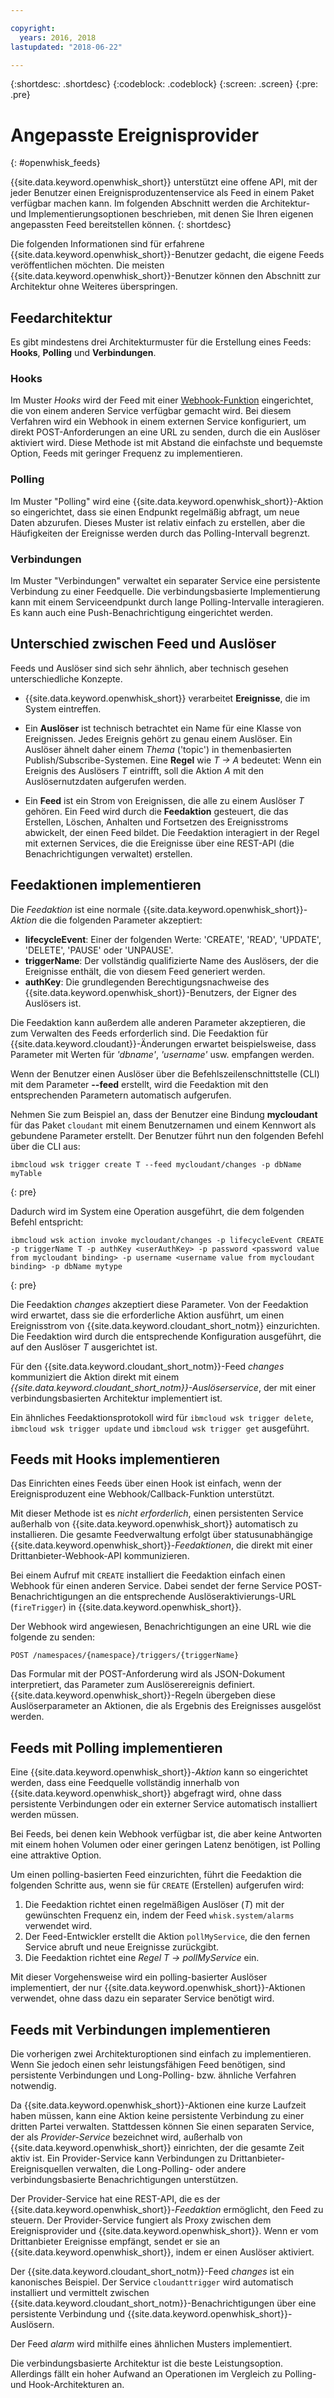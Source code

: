 ```yaml
---

copyright:
  years: 2016, 2018
lastupdated: "2018-06-22"

---
```


{:shortdesc: .shortdesc}
{:codeblock: .codeblock}
{:screen: .screen}
{:pre: .pre}

# Angepasste Ereignisprovider
{: #openwhisk_feeds}

{{site.data.keyword.openwhisk_short}} unterstützt eine offene API, mit der jeder Benutzer einen Ereignisproduzentenservice als Feed in einem Paket verfügbar machen kann. Im folgenden Abschnitt werden die Architektur- und Implementierungsoptionen beschrieben, mit denen Sie Ihren eigenen angepassten Feed bereitstellen können.
{: shortdesc}

Die folgenden Informationen sind für erfahrene {{site.data.keyword.openwhisk_short}}-Benutzer gedacht, die eigene Feeds veröffentlichen möchten. Die meisten {{site.data.keyword.openwhisk_short}}-Benutzer können den Abschnitt zur Architektur ohne Weiteres überspringen.

## Feedarchitektur

Es gibt mindestens drei Architekturmuster für die Erstellung eines Feeds: **Hooks**, **Polling** und **Verbindungen**.

### Hooks
Im Muster *Hooks* wird der Feed mit einer [Webhook-Funktion](https://en.wikipedia.org/wiki/Webhook) eingerichtet, die von einem anderen Service verfügbar gemacht wird.   Bei diesem Verfahren wird ein Webhook in einem externen Service konfiguriert, um direkt POST-Anforderungen an eine URL zu senden, durch die ein Auslöser aktiviert wird. Diese Methode ist mit Abstand die einfachste und bequemste Option, Feeds mit geringer Frequenz zu implementieren.

<!-- The github feed is implemented using webhooks.  Put a link here when we have the open repo ready -->

### Polling
Im Muster "Polling" wird eine {{site.data.keyword.openwhisk_short}}-Aktion so eingerichtet, dass sie einen Endpunkt regelmäßig abfragt, um neue Daten abzurufen. Dieses Muster ist relativ einfach zu erstellen, aber die Häufigkeiten der Ereignisse werden durch das Polling-Intervall begrenzt.

### Verbindungen
Im Muster "Verbindungen" verwaltet ein separater Service eine persistente Verbindung zu einer Feedquelle. Die verbindungsbasierte Implementierung kann mit einem Serviceendpunkt durch lange Polling-Intervalle interagieren. Es kann auch eine Push-Benachrichtigung eingerichtet werden.

<!-- Our cloudant changes feed is connection based.  Put a link here to
an open repo -->

<!-- What is the foundation for the Message Hub feed? If it is "connections" then lets put a link here as well -->

## Unterschied zwischen Feed und Auslöser

Feeds und Auslöser sind sich sehr ähnlich, aber technisch gesehen unterschiedliche Konzepte.   

- {{site.data.keyword.openwhisk_short}} verarbeitet **Ereignisse**, die im System eintreffen.

- Ein **Auslöser** ist technisch betrachtet ein Name für eine Klasse von Ereignissen. Jedes Ereignis gehört zu genau einem Auslöser. Ein Auslöser ähnelt daher einem *Thema* ('topic') in themenbasierten Publish/Subscribe-Systemen. Eine **Regel** wie *T -> A* bedeutet: Wenn ein Ereignis des Auslösers *T* eintrifft, soll die Aktion *A* mit den Auslösernutzdaten aufgerufen werden.

- Ein **Feed** ist ein Strom von Ereignissen, die alle zu einem Auslöser *T* gehören. Ein Feed wird durch die **Feedaktion** gesteuert, die das Erstellen, Löschen, Anhalten und Fortsetzen des Ereignisstroms abwickelt, der einen Feed bildet. Die Feedaktion interagiert in der Regel mit externen Services, die die Ereignisse über eine REST-API (die Benachrichtigungen verwaltet) erstellen.

##  Feedaktionen implementieren

Die *Feedaktion* ist eine normale {{site.data.keyword.openwhisk_short}}-*Aktion* die die folgenden Parameter akzeptiert:
* **lifecycleEvent**: Einer der folgenden Werte: 'CREATE', 'READ', 'UPDATE', 'DELETE', 'PAUSE' oder 'UNPAUSE'.
* **triggerName**: Der vollständig qualifizierte Name des Auslösers, der die Ereignisse enthält, die von diesem Feed generiert werden.
* **authKey**: Die grundlegenden Berechtigungsnachweise des {{site.data.keyword.openwhisk_short}}-Benutzers, der Eigner des Auslösers ist.

Die Feedaktion kann außerdem alle anderen Parameter akzeptieren, die zum Verwalten des Feeds erforderlich sind. Die Feedaktion für {{site.data.keyword.cloudant}}-Änderungen erwartet beispielsweise, dass Parameter mit Werten für *'dbname'*, *'username'* usw. empfangen werden.

Wenn der Benutzer einen Auslöser über die Befehlszeilenschnittstelle (CLI) mit dem Parameter **--feed** erstellt, wird die Feedaktion mit den entsprechenden Parametern automatisch aufgerufen.

Nehmen Sie zum Beispiel an, dass der Benutzer eine Bindung **mycloudant** für das Paket `cloudant` mit einem Benutzernamen und einem Kennwort als gebundene Parameter erstellt. Der Benutzer führt nun den folgenden Befehl über die CLI aus:
```
ibmcloud wsk trigger create T --feed mycloudant/changes -p dbName myTable
```
{: pre}

Dadurch wird im System eine Operation ausgeführt, die dem folgenden Befehl entspricht:
```
ibmcloud wsk action invoke mycloudant/changes -p lifecycleEvent CREATE -p triggerName T -p authKey <userAuthKey> -p password <password value from mycloudant binding> -p username <username value from mycloudant binding> -p dbName mytype
```
{: pre}

Die Feedaktion *changes* akzeptiert diese Parameter. Von der Feedaktion wird erwartet, dass sie die erforderliche Aktion ausführt, um einen Ereignisstrom von {{site.data.keyword.cloudant_short_notm}} einzurichten. Die Feedaktion wird durch die entsprechende Konfiguration ausgeführt, die auf den Auslöser *T* ausgerichtet ist.

Für den {{site.data.keyword.cloudant_short_notm}}-Feed *changes* kommuniziert die Aktion direkt mit einem *{{site.data.keyword.cloudant_short_notm}}-Auslöserservice*, der mit einer verbindungsbasierten Architektur implementiert ist.

Ein ähnliches Feedaktionsprotokoll wird für `ibmcloud wsk trigger delete`, `ibmcloud wsk trigger update` und `ibmcloud wsk trigger get` ausgeführt.

## Feeds mit Hooks implementieren

Das Einrichten eines Feeds über einen Hook ist einfach, wenn der Ereignisproduzent eine Webhook/Callback-Funktion unterstützt.

Mit dieser Methode ist es _nicht erforderlich_, einen persistenten Service außerhalb von {{site.data.keyword.openwhisk_short}} automatisch zu installieren. Die gesamte Feedverwaltung erfolgt über statusunabhängige {{site.data.keyword.openwhisk_short}}-*Feedaktionen*, die direkt mit einer Drittanbieter-Webhook-API kommunizieren.

Bei einem Aufruf mit `CREATE` installiert die Feedaktion einfach einen Webhook für einen anderen Service. Dabei sendet der ferne Service POST-Benachrichtigungen an die entsprechende Auslöseraktivierungs-URL (`fireTrigger`) in {{site.data.keyword.openwhisk_short}}.

Der Webhook wird angewiesen, Benachrichtigungen an eine URL wie die folgende zu senden:

`POST /namespaces/{namespace}/triggers/{triggerName}`

Das Formular mit der POST-Anforderung wird als JSON-Dokument interpretiert, das Parameter zum Auslöserereignis definiert. {{site.data.keyword.openwhisk_short}}-Regeln übergeben diese Auslöserparameter an Aktionen, die als Ergebnis des Ereignisses ausgelöst werden.

## Feeds mit Polling implementieren

Eine {{site.data.keyword.openwhisk_short}}-*Aktion* kann so eingerichtet werden, dass eine Feedquelle vollständig innerhalb von {{site.data.keyword.openwhisk_short}} abgefragt wird, ohne dass persistente Verbindungen oder ein externer Service automatisch installiert werden müssen.

Bei Feeds, bei denen kein Webhook verfügbar ist, die aber keine Antworten mit einem hohen Volumen oder einer geringen Latenz benötigen, ist Polling eine attraktive Option.

Um einen polling-basierten Feed einzurichten, führt die Feedaktion die folgenden Schritte aus, wenn sie für `CREATE` (Erstellen) aufgerufen wird:

1. Die Feedaktion richtet einen regelmäßigen Auslöser (*T*) mit der gewünschten Frequenz ein, indem der Feed `whisk.system/alarms` verwendet wird.
2. Der Feed-Entwickler erstellt die Aktion `pollMyService`, die den fernen Service abruft und neue Ereignisse zurückgibt.
3. Die Feedaktion richtet eine *Regel* *T -> pollMyService* ein.

Mit dieser Vorgehensweise wird ein polling-basierter Auslöser implementiert, der nur {{site.data.keyword.openwhisk_short}}-Aktionen verwendet, ohne dass dazu ein separater Service benötigt wird.

## Feeds mit Verbindungen implementieren

Die vorherigen zwei Architekturoptionen sind einfach zu implementieren. Wenn Sie jedoch einen sehr leistungsfähigen Feed benötigen, sind persistente Verbindungen und Long-Polling- bzw. ähnliche Verfahren notwendig.

Da {{site.data.keyword.openwhisk_short}}-Aktionen eine kurze Laufzeit haben müssen, kann eine Aktion keine persistente Verbindung zu einer dritten Partei verwalten. Stattdessen können Sie einen separaten Service, der als *Provider-Service* bezeichnet wird, außerhalb von {{site.data.keyword.openwhisk_short}} einrichten, der die gesamte Zeit aktiv ist. Ein Provider-Service kann Verbindungen zu Drittanbieter-Ereignisquellen verwalten, die Long-Polling- oder andere verbindungsbasierte Benachrichtigungen unterstützen.

Der Provider-Service hat eine REST-API, die es der {{site.data.keyword.openwhisk_short}}-*Feedaktion* ermöglicht, den Feed zu steuern. Der Provider-Service fungiert als Proxy zwischen dem Ereignisprovider und {{site.data.keyword.openwhisk_short}}. Wenn er vom Drittanbieter Ereignisse empfängt, sendet er sie an {{site.data.keyword.openwhisk_short}}, indem er einen Auslöser aktiviert.

Der {{site.data.keyword.cloudant_short_notm}}-Feed *changes* ist ein kanonisches Beispiel. Der Service `cloudanttrigger` wird automatisch installiert und vermittelt zwischen {{site.data.keyword.cloudant_short_notm}}-Benachrichtigungen über eine persistente Verbindung und {{site.data.keyword.openwhisk_short}}-Auslösern.
<!-- TODO: add a reference to the open source implementation -->

Der Feed *alarm* wird mithilfe eines ähnlichen Musters implementiert.

Die verbindungsbasierte Architektur ist die beste Leistungsoption. Allerdings fällt ein hoher Aufwand an Operationen im Vergleich zu Polling- und Hook-Architekturen an.

